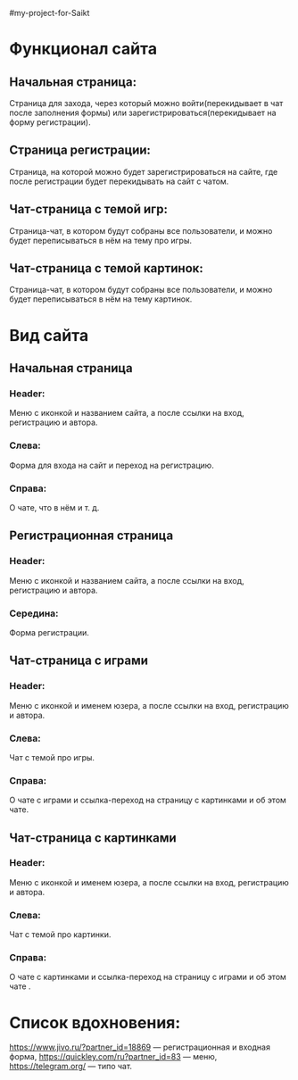 #my-project-for-Saikt

# Функционал сайта
## Начальная страница:
Страница для захода, через который можно войти(перекидывает в чат после заполнения формы) или зарегистрироваться(перекидывает на форму регистрации).

## Страница регистрации:
Страница, на которой можно будет зарегистрироваться на сайте, где после регистрации будет перекидывать на сайт с чатом.

## Чат-страница с темой игр:
Страница-чат, в котором будут собраны все пользователи, и можно будет переписываться в нём на тему про игры.

## Чат-страница с темой картинок:
Страница-чат, в котором будут собраны все пользователи, и можно будет переписываться в нём на тему картинок.

# Вид сайта
## Начальная страница
### Header:
Меню с иконкой и названием сайта, а после ссылки на вход, регистрацию и автора.

### Слева:
Форма для входа на сайт и переход на регистрацию.

### Cправа:
О чате, что в нём и т. д.

## Регистрационная страница
### Header:
Меню с иконкой и названием сайта, а после ссылки на вход, регистрацию и автора.

### Середина:
Форма регистрации.

## Чат-страница с играми
### Header:
Меню с иконкой и именем юзера, а после ссылки на вход, регистрацию и автора.

### Слева:
Чат с темой про игры.

### Cправа:
О чате с играми и ссылка-переход на страницу с картинками и об этом чате.

## Чат-страница с картинками
### Header:
Меню с иконкой и именем юзера, а после ссылки на вход, регистрацию и автора.

### Слева:
Чат c темой про картинки.

### Cправа:
О чате с картинками и ссылка-переход на страницу с играми и об этом чате .

# Список вдохновения:
https://www.jivo.ru/?partner_id=18869 — регистрационная и входная форма,
https://quickley.com/ru?partner_id=83 — меню,
https://telegram.org/ — типо чат.
